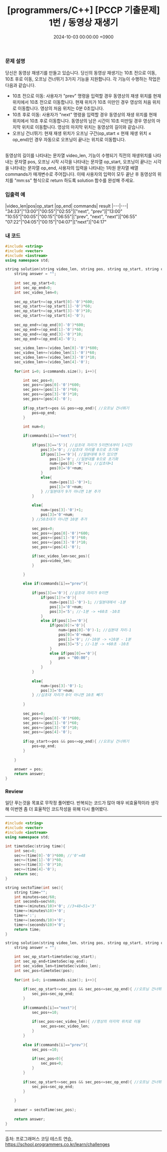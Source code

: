 ﻿---
#classes: wide
#toc: true
#toc_label: "My Table of Contents"
#toc_icon: "cog"
layout: single
title: "[programmers/C++] [PCCP 기출문제] 1번 / 동영상 재생기"
date: "2024-10-03 00:00:00 +0900"
last_modified_at: "2024-10-03 00:00:00 +0900"
categories:
  - programmers
tags:
  - c++
  - lv1
author_profile: true
sidebar:
    nav: docs
---

### 문제 설명
당신은 동영상 재생기를 만들고 있습니다. 당신의 동영상 재생기는 10초 전으로 이동, 10초 후로 이동, 오프닝 건너뛰기 3가지 기능을 지원합니다. 각 기능이 수행하는 작업은 다음과 같습니다.

- 10초 전으로 이동: 사용자가 "prev" 명령을 입력할 경우 동영상의 재생 위치를 현재 위치에서 10초 전으로 이동합니다. 현재 위치가 10초 미만인 경우 영상의 처음 위치로 이동합니다. 영상의 처음 위치는 0분 0초입니다.
- 10초 후로 이동: 사용자가 "next" 명령을 입력할 경우 동영상의 재생 위치를 현재 위치에서 10초 후로 이동합니다. 동영상의 남은 시간이 10초 미만일 경우 영상의 마지막 위치로 이동합니다. 영상의 마지막 위치는 동영상의 길이와 같습니다.
- 오프닝 건너뛰기: 현재 재생 위치가 오프닝 구간(op_start ≤ 현재 재생 위치 ≤ op_end)인 경우 자동으로 오프닝이 끝나는 위치로 이동합니다.

<br/>동영상의 길이를 나타내는 문자열 video_len, 기능이 수행되기 직전의 재생위치를 나타내는 문자열 pos, 오프닝 시작 시각을 나타내는 문자열 op_start, 오프닝이 끝나는 시각을 나타내는 문자열 op_end, 사용자의 입력을 나타내는 1차원 문자열 배열 commands가 매개변수로 주어집니다. 이때 사용자의 입력이 모두 끝난 후 동영상의 위치를 "mm:ss" 형식으로 return 하도록 solution 함수를 완성해 주세요.

### 입출력 예

|video_len|pos|op_start	|op_end| commands|	result
|---|---|
"34:33"|"13:00"|"00:55"|"02:55"|["next", "prev"]|"13:00"
"10:55"|"00:05"|"00:15"|"06:55"|["prev", "next", "next"]|"06:55"
"07:22"|"04:05"|"00:15"|"04:07"|["next"]|"04:17"

### 내 코드

```c++
#include <string>
#include <vector>
#include <iostream>
using namespace std;

string solution(string video_len, string pos, string op_start, string op_end, vector<string> commands) {
    string answer = "";
    
    int sec_op_start=0;
    int sec_op_end=0;
    int sec_video_len=0;
    
    sec_op_start+=(op_start[0]-'0')*600;
    sec_op_start+=(op_start[1]-'0')*60;
    sec_op_start+=(op_start[3]-'0')*10;
    sec_op_start+=(op_start[4]-'0');
    
    sec_op_end+=(op_end[0]-'0')*600;
    sec_op_end+=(op_end[1]-'0')*60;
    sec_op_end+=(op_end[3]-'0')*10;
    sec_op_end+=(op_end[4]-'0');
    
    sec_video_len+=(video_len[0]-'0')*600;
    sec_video_len+=(video_len[1]-'0')*60;
    sec_video_len+=(video_len[3]-'0')*10;
    sec_video_len+=(video_len[4]-'0');
    
    for(int i=0; i<commands.size(); i++){

        int sec_pos=0;
        sec_pos+=(pos[0]-'0')*600;
        sec_pos+=(pos[1]-'0')*60;
        sec_pos+=(pos[3]-'0')*10;
        sec_pos+=(pos[4]-'0');
        
        if(op_start<=pos && pos<=op_end){ //오프닝 건너뛰기
            pos=op_end;
        }
        
        int num=0;

        if(commands[i]=="next"){
            
            if(pos[3]=='5'){ //십초대 자리가 5이면(6부터 1시간)
                pos[3]='0'; //십초대 자리를 0으로 초기화
                if(pos[1]=='9'){ //일분대에 9가 있으면
                    pos[1]='0'; //일분대를 0으로 초기화
                    num=(pos[0]-'0')+1; //십초대+1
                    pos[0]='0'+num;
                }
                else{
                    num=(pos[1]-'0')+1;
                    pos[1]='0'+num;
                } //일분대가 9가 아니면 1분 추가
            }
            
            else{
                num=(pos[3]-'0')+1;
                pos[3]='0'+num;
            } //50초대가 아니면 10분 추가
            
            sec_pos=0;
            sec_pos+=(pos[0]-'0')*600;
            sec_pos+=(pos[1]-'0')*60;
            sec_pos+=(pos[3]-'0')*10;
            sec_pos+=(pos[4]-'0');

            if(sec_video_len<sec_pos){
                pos=video_len;
            }

        }
        
        else if(commands[i]=="prev"){
            
            if(pos[3]=='0'){ //십초대 자리가 0이면
                if(pos[1]!='0'){
                    num=(pos[1]-'0')-1; //일분대에서 -1분
                    pos[1]='0'+num;
                    pos[3]='5'; //-1분 -> +60초 -10초
                }
                else if(pos[1]=='0'){
                    if(pos[0]!='0'){
                        num=(pos[0]-'0')-1; //십분대 자리-1
                        pos[0]='0'+num;
                        pos[1]='9'; //-10분 -> +10분 - 1분
                        pos[3]='5'; //-1분 -> +60초 -10초
                    }
                    else if(pos[0]=='0'){
                        pos = "00:00";
                    }
                }
            }
            
            else{
                num=(pos[3]-'0')-1;
                pos[3]='0'+num;
            } //십초대 자리가 0이 아니면 10초 빼기
            
        }
        
        sec_pos=0;
        sec_pos+=(pos[0]-'0')*600;
        sec_pos+=(pos[1]-'0')*60;
        sec_pos+=(pos[3]-'0')*10;
        sec_pos+=(pos[4]-'0');
        
        if(op_start<=pos && pos<=op_end){ //오프닝 건너뛰기
            pos=op_end;
        }
        
    }
    
    answer = pos;
    return answer;
}

```

### Review
일단 푸는것을 목표로 무작정 풀어봤다.
반복되는 코드가 많아 매우 비효율적이라 생각해 이번엔 좀 더 효율적인 코드작성을 위해 다시 풀어봤다. 

---

```c++
#include <string>
#include <vector>
#include <iostream>
using namespace std;

int timetoSec(string time){
    int sec=0;
    sec+=(time[0]-'0')*600; //'0'=48
    sec+=(time[1]-'0')*60;
    sec+=(time[3]-'0')*10;
    sec+=(time[4]-'0');
    return sec;
}

string sectoTime(int sec){
    string time="";
    int minutes=sec/60;
    int seconds=sec%60;
    time+=(minutes/10)+'0'; //3+48=51='3'
    time+=(minutes%10)+'0';
    time+=':';
    time+=(seconds/10)+'0';
    time+=(seconds%10)+'0';
    return time;
}

string solution(string video_len, string pos, string op_start, string op_end, vector<string> commands) {
    string answer = "";

    int sec_op_start=timetoSec(op_start);
    int sec_op_end=timetoSec(op_end);
    int sec_video_len=timetoSec(video_len);
    int sec_pos=timetoSec(pos);
    
    for(int i=0; i<commands.size(); i++){
        
        if(sec_op_start<=sec_pos && sec_pos<=sec_op_end){ //오프닝 건너뛰기
            sec_pos=sec_op_end;
        }
        
        if(commands[i]=="next"){
            sec_pos+=10;
            
            if(sec_pos>sec_video_len){ //영상의 마지막 위치로 이동
                sec_pos=sec_video_len;
            }
        }
        
        else if(commands[i]=="prev"){
            sec_pos-=10;      
            
            if(sec_pos<0){
                sec_pos=0;
            }
        }
        
        if(sec_op_start<=sec_pos && sec_pos<=sec_op_end){ //오프닝 건너뛰기
            sec_pos=sec_op_end;
        }
        
    }
    
    answer = sectoTime(sec_pos);
    
    return answer;
}
```
---
출처: 프로그래머스 코딩 테스트 연습, https://school.programmers.co.kr/learn/challenges